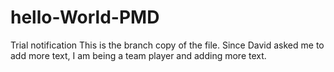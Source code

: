 # hello-World-PMD
Trial notification
This is the branch copy of the file.
Since David asked me to add more text, I am being a team player and adding more text.

